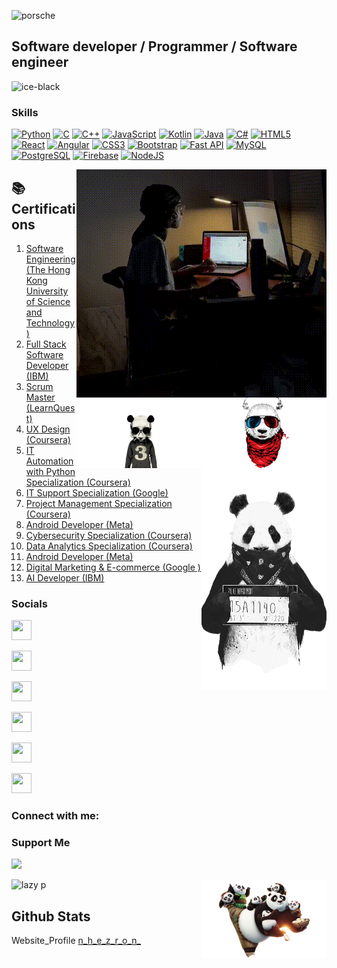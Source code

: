 ![porsche](https://github.com/user-attachments/assets/96e1ffab-b5c4-48a7-b5c6-89dba4e36f75)

Software developer / Programmer / Software engineer
-------------------------------------------

<p align="left"> <img src="https://komarev.com/ghpvc/?username=ice-black&label=Profile%20views&color=0e75b6&style=flat" alt="ice-black" /> </p>









### Skills


<p align="left">
<a href="https://www.python.org/" target="_blank" rel="noreferrer"><img src="https://raw.githubusercontent.com/danielcranney/readme-generator/main/public/icons/skills/python-colored.svg" width="36" height="36" alt="Python" /></a>   
<a href="https://docs.microsoft.com/en-us/cpp/?view=msvc-170" target="_blank" rel="noreferrer"><img src="https://raw.githubusercontent.com/danielcranney/readme-generator/main/public/icons/skills/c-colored.svg" width="36" height="36" alt="C" /></a>   
<a href="https://docs.microsoft.com/en-us/cpp/?view=msvc-170" target="_blank" rel="noreferrer"><img src="https://raw.githubusercontent.com/danielcranney/readme-generator/main/public/icons/skills/cplusplus-colored.svg" width="36" height="36" alt="C++" /></a>   
<a href="https://developer.mozilla.org/en-US/docs/Web/JavaScript" target="_blank" rel="noreferrer"><img src="https://raw.githubusercontent.com/danielcranney/readme-generator/main/public/icons/skills/javascript-colored.svg" width="36" height="36" alt="JavaScript" /></a>   
<a href="https://kotlinlang.org/" target="_blank" rel="noreferrer"><img src="https://raw.githubusercontent.com/danielcranney/readme-generator/main/public/icons/skills/kotlin-colored.svg" width="36" height="36" alt="Kotlin" /></a>   
<a href="https://www.oracle.com/java/" target="_blank" rel="noreferrer"><img src="https://raw.githubusercontent.com/danielcranney/readme-generator/main/public/icons/skills/java-colored.svg" width="36" height="36" alt="Java" /></a>   
<a href="https://docs.microsoft.com/en-us/dotnet/csharp/" target="_blank" rel="noreferrer"><img src="https://raw.githubusercontent.com/danielcranney/readme-generator/main/public/icons/skills/csharp-colored.svg" width="36" height="36" alt="C#" /></a>   
<a href="https://developer.mozilla.org/en-US/docs/Glossary/HTML5" target="_blank" rel="noreferrer"><img src="https://raw.githubusercontent.com/danielcranney/readme-generator/main/public/icons/skills/html5-colored.svg" width="36" height="36" alt="HTML5" /></a>   
<a href="https://reactjs.org/" target="_blank" rel="noreferrer"><img src="https://raw.githubusercontent.com/danielcranney/readme-generator/main/public/icons/skills/react-colored.svg" width="36" height="36" alt="React" /></a>   
<a href="https://angular.io/" target="_blank" rel="noreferrer"><img src="https://raw.githubusercontent.com/danielcranney/readme-generator/main/public/icons/skills/angularjs-colored.svg" width="36" height="36" alt="Angular" /></a>
<a href="https://www.w3.org/TR/CSS/#css" target="_blank" rel="noreferrer"><img src="https://raw.githubusercontent.com/danielcranney/readme-generator/main/public/icons/skills/css3-colored.svg" width="36" height="36" alt="CSS3" /></a>   
<a href="https://getbootstrap.com/" target="_blank" rel="noreferrer"><img src="https://raw.githubusercontent.com/danielcranney/readme-generator/main/public/icons/skills/bootstrap-colored.svg" width="36" height="36" alt="Bootstrap" /></a>   
<a href="https://fastapi.tiangolo.com/" target="_blank" rel="noreferrer"><img src="https://raw.githubusercontent.com/danielcranney/readme-generator/main/public/icons/skills/fastapi-colored.svg" width="36" height="36" alt="Fast API" /></a>   
<a href="https://www.mysql.com/" target="_blank" rel="noreferrer"><img src="https://raw.githubusercontent.com/danielcranney/readme-generator/main/public/icons/skills/mysql-colored.svg" width="36" height="36" alt="MySQL" /></a>   
<a href="https://www.postgresql.org/" target="_blank" rel="noreferrer"><img src="https://raw.githubusercontent.com/danielcranney/readme-generator/main/public/icons/skills/postgresql-colored.svg" width="36" height="36" alt="PostgreSQL" /></a>   
<a href="https://firebase.google.com/" target="_blank" rel="noreferrer"><img src="https://raw.githubusercontent.com/danielcranney/readme-generator/main/public/icons/skills/firebase-colored.svg" width="36" height="36" alt="Firebase" /></a>   
<a href="https://nodejs.org/en/" target="_blank" rel="noreferrer"><img src="https://raw.githubusercontent.com/danielcranney/readme-generator/main/public/icons/skills/nodejs-colored.svg" width="36" height="36" alt="NodeJS" /></a>   
</p>

<img align='right'  alt='' width='400' src="https://github.com/Hezron26/assets/blob/main/3467.gif" >
<img align='right'  alt='' width='200' src="https://github.com/Hezron26/assets/blob/main/726358-removebg-preview.png" >
<img align='right'  alt='' width='200' src="https://github.com/Hezron26/assets/blob/main/sckall.png" >
<img align='right'  alt='' width='200' src="https://github.com/Hezron26/assets/blob/main/crime.png" >


## 📚 Certifications

1.  [Software Engineering (The Hong Kong University of Science and Technology)](https://www.coursera.org/account/accomplishments/specialization/certificate/LY78SU6EZQUX)
2. [Full Stack Software Developer  (IBM)](https://www.coursera.org/account/accomplishments/specialization/certificate/SKJ2L3KXRDV9)
3. [Scrum Master (LearnQuest)](https://www.coursera.org/account/accomplishments/specialization/certificate/YAHTEPJHKH3N)
4. [UX Design (Coursera)](https://www.coursera.org/account/accomplishments/specialization/certificate/YQASVET4DS3L)
5. [IT Automation with Python Specialization (Coursera)](https://www.coursera.org/account/accomplishments/specialization/certificate/FQY4NSEVG4AV)
6. [IT Support Specialization (Google)](https://www.coursera.org/account/accomplishments/specialization/certificate/M5UN77JUL5VG)
7. [Project Management Specialization (Coursera)](https://www.coursera.org/account/accomplishments/specialization/certificate/PT9YNRQ773QQ)
8. [Android Developer (Meta)](https://www.coursera.org/professional-certificates/meta-android-developer)
9. [Cybersecurity Specialization (Coursera)](https://www.coursera.org/account/accomplishments/specialization/certificate/ZY97T2777V22)
10. [Data Analytics Specialization (Coursera)](https://www.coursera.org/account/accomplishments/specialization/certificate/TNHPBAB8CHPR)
11. [Android Developer (Meta)](https://www.coursera.org/account/accomplishments/specialization/certificate/MUKOVP4JUGL6)
12. [ Digital Marketing & E-commerce (Google )](https://www.coursera.org/account/accomplishments/specialization/certificate/P4LBLR8H9AHR)
13. [ AI Developer (IBM)](https://www.coursera.org/account/accomplishments/specialization/certificate/VXHH9D9CFZSC)



### Socials

<p align="left">
  
<a href="https://www.github.com/Hezron26" target="_blank" rel="noreferrer"><img src="https://raw.githubusercontent.com/danielcranney/readme-generator/main/public/icons/socials/github.svg" width="32" height="32" /></a>
  
<a href="http://www.instagram.com/n_h_e_z_r_o_n_" target="_blank" rel="noreferrer"><img src="https://raw.githubusercontent.com/danielcranney/readme-generator/main/public/icons/socials/instagram.svg" width="32" height="32" /></a>
  
<a href="https://www.linkedin.com/in/nangulu-hezron-wekesa-b58583216" target="_blank" rel="noreferrer"><img src="https://raw.githubusercontent.com/danielcranney/readme-generator/main/public/icons/socials/linkedin.svg" width="32" height="32" /></a>
  
<a href="https://wa.me/254714415034" target="_blank" rel="noreferrer"><img src="https://raw.githubusercontent.com/danielcranney/readme-generator/main/public/icons/socials/rss.svg" width="32" height="32" /></a> 
  
<a href="https://www.stackoverflow.com/users/20602532/nangulu-hezron-wekesa" target="_blank" rel="noreferrer"><img src="https://raw.githubusercontent.com/danielcranney/readme-generator/main/public/icons/socials/stackoverflow.svg" width="32" height="32" /></a>
  
<a href="https://www.youtube.com/c/@hezron_na" target="_blank" rel="noreferrer"><img src="https://raw.githubusercontent.com/danielcranney/readme-generator/main/public/icons/socials/youtube.svg" width="32" height="32" /></a>
  
</p>




<h3 align="left">Connect with me:</h3>
<p align="left">
</p>




### Support Me
<a href="https://www.buymeacoffee.com/hezronna"><img src="https://cdn.buymeacoffee.com/buttons/v2/default-yellow.png" width="200" /></a>


<img align='right' alt='pand' width='200' src="https://github.com/Hezron26/assets/blob/main/fam.png" >

![lazy p](https://user-images.githubusercontent.com/55835551/226184555-72e10ba4-372b-4040-8d6b-cfd2537cc709.jpg)

## Github Stats  

Website_Profile [n_h_e_z_r_o_n_](https://sites.google.com/view/zadhron/home)
